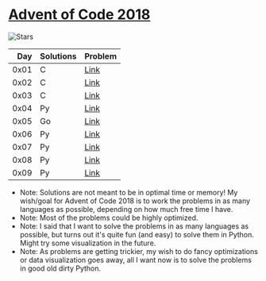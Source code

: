 # [Advent of Code 2018](https://adventofcode.com/2018)

![Stars](https://img.shields.io/badge/STARS-16*-yellow.svg)

Day  | Solutions | Problem
---: | :-------- | :----------
0x01 | C         | [Link][p1]
0x02 | C         | [Link][p2]
0x03 | C         | [Link][p3]
0x04 | Py        | [Link][p4]
0x05 | Go        | [Link][p5]
0x06 | Py        | [Link][p6]
0x07 | Py        | [Link][p7]
0x08 | Py        | [Link][p8]
0x09 | Py        | [Link][p9]

* Note: Solutions are not meant to be in optimal time or memory! My wish/goal for Advent of Code 2018 is to work the problems in as many languages as possible, depending on how much free time I have.
* Note: Most of the problems could be highly optimized.
* Note: I said that I want to solve the problems in as many languages as possible, but turns out it's quite fun (and easy) to solve them in Python. Might try some visualization in the future.
* Note: As problems are getting trickier, my wish to do fancy optimizations or data visualization goes away, all I want now is to solve the problems in good old dirty Python.

[p1]: https://adventofcode.com/2018/day/1
[p2]: https://adventofcode.com/2018/day/2
[p3]: https://adventofcode.com/2018/day/3
[p4]: https://adventofcode.com/2018/day/4
[p5]: https://adventofcode.com/2018/day/5
[p6]: https://adventofcode.com/2018/day/6
[p7]: https://adventofcode.com/2018/day/7
[p8]: https://adventofcode.com/2018/day/8
[p9]: https://adventofcode.com/2018/day/9
